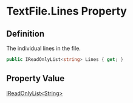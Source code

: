 # TextFile.Lines Property
## Definition

The individual lines in the file.

```c#
public IReadOnlyList<string> Lines { get; }
```

## Property Value

[IReadOnlyList&lt;String&gt;](https://learn.microsoft.com/en-gb/dotnet/api/System.Collections.Generic.IReadOnlyList-1)
